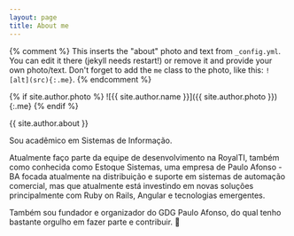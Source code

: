 ```yaml
---
layout: page
title: About me
---
```


{% comment %}
  This inserts the "about" photo and text from `_config.yml`.
  You can edit it there (jekyll needs restart!) or remove it and provide your own photo/text.
  Don't forget to add the `me` class to the photo, like this: `![alt](src){:.me}`.
{% endcomment %}

{% if site.author.photo %}
  ![{{ site.author.name }}]({{ site.author.photo }}){:.me}
{% endif %}

{{ site.author.about }}

Sou acadêmico em Sistemas de Informação.

Atualmente faço parte da equipe de desenvolvimento na RoyalTI, também como conhecida como Estoque Sistemas, uma empresa de Paulo Afonso - BA focada atualmente na distribuição e suporte em sistemas de automação comercial, mas que atualmente está investindo em novas soluções principalmente com Ruby on Rails, Angular e tecnologias emergentes.

Também sou fundador e organizador do GDG Paulo Afonso, do qual tenho bastante orgulho em fazer parte e contribuir. :green_heart:
